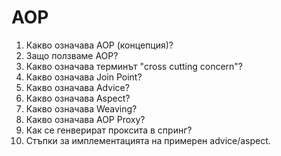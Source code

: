 # AOP

1. Какво означава AOP (концепция)?
2. Защо ползваме AOP?
3. Какво означава терминът "cross cutting concern"?
4. Какво означава Join Point?
5. Какво означава Advice?
6. Какво означава Aspect?
7. Какво означава Weaving?
8. Какво означава AOP Proxy?
9. Как се генверират проксита в спринг?
10. Стъпки за имплементацията на примерен advice/aspect.